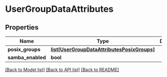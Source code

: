 # UserGroupDataAttributes

## Properties
Name | Type | Description | Notes
------------ | ------------- | ------------- | -------------
**posix_groups** | [**list[UserGroupDataAttributesPosixGroups]**](UserGroupDataAttributesPosixGroups.md) |  | [optional] 
**samba_enabled** | **bool** |  | [optional] 

[[Back to Model list]](../README.md#documentation-for-models) [[Back to API list]](../README.md#documentation-for-api-endpoints) [[Back to README]](../README.md)


